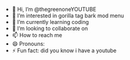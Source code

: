 - 👋 Hi, I’m @thegreenoneYOUTUBE
- 👀 I’m interested in gorilla tag bark mod menu
- 🌱 I’m currently learning coding
- 💞️ I’m looking to collaborate on
- 📫 How to reach me 
- 😄 Pronouns:
- ⚡ Fun fact: did you know i have a youtube

<!---
thegreenoneYOUTUBE/thegreenoneYOUTUBE is a ✨ special ✨ repository because its `README.md` (this file) appears on your GitHub profile.
You can click the Preview link to take a look at your changes.
--->
